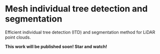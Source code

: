 # Mesh individual tree detection and segmentation

Efficient individual tree detection (ITD) and segmentation method for LiDAR point clouds.

**This work will be published soon! Star and watch!**
